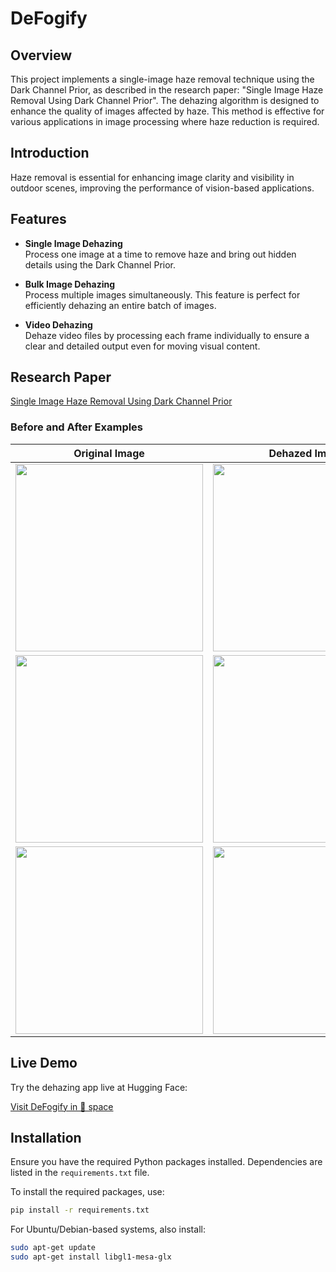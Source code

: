 # DeFogify

## Overview

This project implements a single-image haze removal technique using the Dark Channel Prior, as described in the research paper: "Single Image Haze Removal Using Dark Channel Prior". The dehazing algorithm is designed to enhance the quality of images affected by haze. This method is effective for various applications in image processing where haze reduction is required.

## Introduction

Haze removal is essential for enhancing image clarity and visibility in outdoor scenes, improving the performance of vision-based applications.

## Features

- **Single Image Dehazing**  
  Process one image at a time to remove haze and bring out hidden details using the Dark Channel Prior.
  
- **Bulk Image Dehazing**  
  Process multiple images simultaneously. This feature is perfect for efficiently dehazing an entire batch of images.
  
- **Video Dehazing**  
  Dehaze video files by processing each frame individually to ensure a clear and detailed output even for moving visual content.

## Research Paper

[Single Image Haze Removal Using Dark Channel Prior](https://ieeexplore.ieee.org/document/5567108)

### Before and After Examples

| Original Image | Dehazed Image |
|----------------|---------------|
| <img src="https://github.com/user-attachments/assets/efe6e3c9-2d50-43d8-9218-beb2dbd9fd83" height="300"> | <img src="https://github.com/user-attachments/assets/657268d3-7c28-4c13-ad85-c97fdf1fa2e0" height="300"> |
| <img src="https://github.com/user-attachments/assets/e16e378c-7ebd-4dff-8d6b-d9aef5ab644f" height="300"> | <img src="https://github.com/user-attachments/assets/ac08593d-2579-4496-bb64-a9b48ed7b4d4" height="300"> |
| <img src="https://github.com/user-attachments/assets/870fcd06-28ac-4c15-b5c2-03e05f515321" height="300"> | <img src="https://github.com/user-attachments/assets/e898ee3f-662a-441a-b38f-2362291931df" height="300"> |

## Live Demo

Try the dehazing app live at Hugging Face:

[Visit DeFogify in 🤗 space](https://huggingface.co/spaces/MLap/deFogify)

## Installation

Ensure you have the required Python packages installed. Dependencies are listed in the `requirements.txt` file.

To install the required packages, use:

```bash
pip install -r requirements.txt
```

For Ubuntu/Debian-based systems, also install:

```bash
sudo apt-get update
sudo apt-get install libgl1-mesa-glx
```



